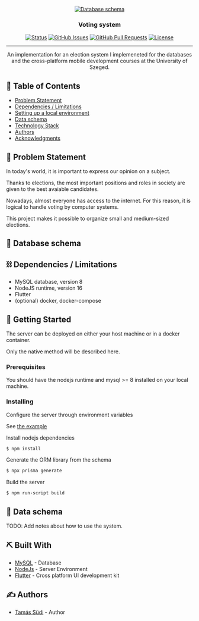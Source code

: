 <p align="center">
  <a href="" rel="noopener">
  <img src="./diagram.png" alt="Database schema"></a>
</p>
<h3 align="center">Voting system</h3>

<div align="center">

[![Status](https://img.shields.io/badge/status-active-success.svg)]()
[![GitHub Issues](https://img.shields.io/github/issues/tomitheninja/elections.svg)](https://github.com/tomitheninja/elections/issues)
[![GitHub Pull Requests](https://img.shields.io/github/issues-pr/tomitheninja/elections.svg)](https://github.com/tomitheninja/elections/pulls)
[![License](https://img.shields.io/badge/license-MIT-blue.svg)](LICENSE.md)

</div>

---

<p align="center">An implementation for an election system I implemeneted for the databases and the cross-platform mobile development courses at the University of Szeged.
    <br>
</p>

## 📝 Table of Contents

- [Problem Statement](#problem_statement)
- [Dependencies / Limitations](#limitations)
- [Setting up a local environment](#getting_started)
- [Data schema](#data_schema)
- [Technology Stack](#tech_stack)
- [Authors](#authors)
- [Acknowledgments](#acknowledgments)

## 🧐 Problem Statement <a name = "problem_statement"></a>

In today's world, it is important to express our opinion on a subject.

Thanks to elections, the most important positions and roles in society are given to the best avaiable candidates.

Nowadays, almost everyone has access to the internet.
For this reason, it is logical to handle voting by computer systems.

This project makes it possible to organize small and medium-sized elections.

## 💾 Database schema <a name = "data_schema"></a>

## ⛓️ Dependencies / Limitations <a name = "limitations"></a>

- MySQL database, version 8
- NodeJS runtime, version 16
- Flutter
- (optional) docker, docker-compose

## 🏁 Getting Started <a name = "getting_started"></a>

The server can be deployed on either your host machine or in a docker container.

Only the native method will be described here.

### Prerequisites

You should have the nodejs runtime and mysql >= 8 installed on your local machine.

### Installing

Configure the server through environment variables

See [the example](./server/.env.example)

Install nodejs dependencies

```sh
$ npm install
```

Generate the ORM library from the schema

```sh
$ npx prisma generate
```

Build the server

```sh
$ npm run-script build
```

## 💾 Data schema <a name="data_schema"></a>

TODO: Add notes about how to use the system.

## ⛏️ Built With <a name = "tech_stack"></a>

- [MySQL](https://www.mysql.com/) - Database
- [NodeJs](https://nodejs.org/en/) - Server Environment
- [Flutter](https://flutter.dev/) - Cross platform UI development kit

## ✍️ Authors <a name = "authors"></a>

- [Tamás Südi](https://github.com/tomitheninja) - Author
